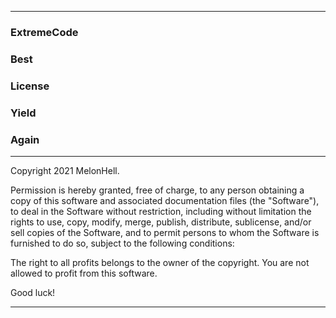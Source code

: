 *****

### ExtremeCode
### Best
### License
### Yield
### Again

******

Copyright 2021 MelonHell.

Permission is hereby granted, free of charge, to any person obtaining a copy of this software and associated documentation files (the "Software"), to deal in the Software without restriction, including without limitation the rights to use, copy, modify, merge, publish, distribute, sublicense, and/or sell copies of the Software, and to permit persons to whom the Software is furnished to do so, subject to the following conditions:

The right to all profits belongs to the owner of the copyright. You are not allowed to profit from this software.

Good luck!

******
